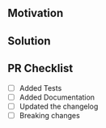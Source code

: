 <!--
Thank you for your Pull Request. Please provide a description above and review
the requirements below.

Bug fixes and new features should include tests.

Contributors guide: https://github.com/gakonst/ethers-rs/blob/master/CONTRIBUTING.md

The contributors guide includes instructions for running rustfmt and building the
documentation.
-->

## Motivation

<!--
Explain the context and why you're making that change. What is the problem
you're trying to solve? In some cases there is not a problem and this can be
thought of as being the motivation for your change.
-->

## Solution

<!--
Summarize the solution and provide any necessary context needed to understand
the code change.
-->

## PR Checklist

-   [ ] Added Tests
-   [ ] Added Documentation
-   [ ] Updated the changelog
-   [ ] Breaking changes
